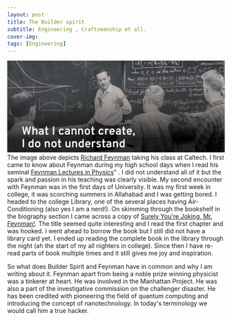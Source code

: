 ```yaml
---
layout: post
title: The Builder spirit
subtitle: Engineering , Craftsmanship et all.
cover-img:
tags: [Engineering]
---
```

![Feynman](/assets/img/feynman.jpeg)
The image above depicts [Richard Feynman](https://en.wikipedia.org/wiki/Richard_Feynman) taking his class at Caltech. I first came to know about Feynman during my high school days when I read his seminal [Feynman Lectures in Physics](https://en.wikipedia.org/wiki/The_Feynman_Lectures_on_Physics)" .  I did not understand all of it but the spark and passion in his teaching was clearly visible. My second encounter with Feynman was in the first days of University. It was my first week in college, it was scorching summers in Allahabad and I was getting bored. I headed to the college Library, one of the several places having Air-Conditioning (also yes I am a nerd!).
On skimming through the bookshelf in the biography section I came across a copy of [Surely You're Joking, Mr. Feynman!](https://en.wikipedia.org/wiki/Surely_You%27re_Joking,_Mr._Feynman!). The title seemed quite interesting and I read the first chapter and was hooked. I went ahead to borrow the book but I still did not have a library card yet. I ended up reading the complete book in the library through the night (ah the start of my all nighters in college).
Since then I have re-read parts of book multiple times and it still gives me joy and inspiration.

So what does Builder Spirit and Feynman have in common and why I am writing about it. Feynman apart from being a noble prize winning physicist was a tinkerer at heart. He was involved in the Manhattan Project. He was also a part of the  investigative commission on the challenger disaster. He has been credited with pioneering the field of quantum computing and introducing the concept of nanotechnology.
In today's terminology we would call him a true hacker.
